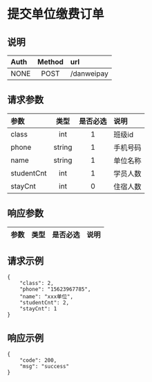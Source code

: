 # 提交单位缴费订单

## 说明

|  Auth  |  Method  |  url  |
| :----  | :----:   | :---- |
|  NONE  |  POST  |  /danweipay  |

## 请求参数

|  参数  |  类型  |  是否必选  |  说明  |
| :---- | :----: | :----:   | :----  |
| class | int | 1 | 班级id |
| phone | string | 1 | 手机号码 |
| name | string | 1 | 单位名称 |
| studentCnt | int | 1 | 学员人数 |
| stayCnt | int | 0 | 住宿人数 |

## 响应参数

|  参数  |  类型  |  是否必选  |  说明  |
| :---- | :----: | :----:   | :----  |

## 请求示例

```
{
    "class": 2,
    "phone": "15623967785",
    "name": "xxx单位",
    "studentCnt": 2,
    "stayCnt": 1
}
```

## 响应示例

```
{
    "code": 200,
    "msg": "success"
}
```